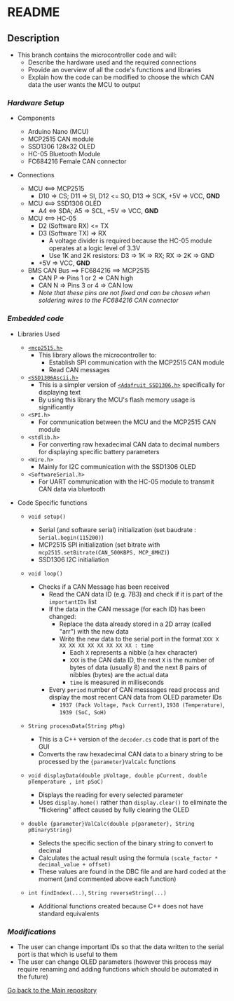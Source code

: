 # README #

## Description

* This branch contains the microcontroller code and will:
	* Describe the hardware used and the required connections
	* Provide an overview of all the code's functions and libraries
	* Explain how the code can be modified to choose the which CAN data the user wants the MCU to output

### *Hardware Setup*

* Components
	* Arduino Nano (MCU)
	* MCP2515 CAN module
	* SSD1306 128x32 OLED
	* HC-05 Bluetooth Module
	* FC684216 Female CAN connector
	
* Connections
	* MCU <==> MCP2515
		* D10 => CS; D11 => SI, D12 <= SO, D13 => SCK, +5V => VCC, **GND**
	* MCU <==> SSD1306 OLED
		* A4 <=> SDA; A5 => SCL, +5V => VCC, **GND**
	* MCU <==> HC-05
		* D2 (Software RX) <= TX
		* D3 (Software TX) => RX
			* A voltage divider is required because the HC-05 module operates at a logic level of 3.3V
			* Use 1K and 2K resistors: D3 => 1K => RX; RX => 2K => GND
		* +5V => VCC, **GND**
	* BMS CAN Bus ==> FC684216 ==> MCP2515
		* CAN P => Pins 1 or 2 => CAN high
		* CAN N => Pins 3 or 4 => CAN low
		* *Note that these pins are not fixed and can be chosen when soldering wires to the FC684216 CAN connector*

### *Embedded code*

* Libraries Used
	
	- [`<mcp2515.h>`](https://github.com/autowp/arduino-mcp2515)
		* This library allows the microcontroller to:
			* Establish SPI communication with the MCP2515 CAN module
			* Read CAN messages
	- [`<SSD1306Ascii.h>`](https://github.com/greiman/SSD1306Ascii)
		* This is a simpler version of [`<Adafruit_SSD1306.h>`](https://github.com/adafruit/Adafruit_SSD1306) specifically for displaying text
		* By using this library the MCU's flash memory usage is significantly
	- `<SPI.h>` 
		* For communication between the MCU and the MCP2515 CAN module
	- `<stdlib.h>`
		* For converting raw hexadecimal CAN data to decimal numbers for displaying specific battery parameters
	- `<Wire.h>`
		* Mainly for I2C communication with the SSD1306 OLED
	- `<SoftwareSerial.h>`
		* For UART communication with the HC-05 module to transmit CAN data via bluetooth
		
* Code Specific functions
	- `void setup()`
		* Serial (and software serial) initialization (set baudrate : `Serial.begin(115200)`)
		* MCP2515 SPI initialization (set bitrate with `mcp2515.setBitrate(CAN_500KBPS, MCP_8MHZ)`)
		* SSD1306 I2C initialiation 
		
	- `void loop()`
		* Checks if a CAN Message has been received
			* Read the CAN data ID (e.g. 7B3) and check if it is part of the `importantIDs` list
			* If the data in the CAN message (for each ID) has been changed:
				* Replace the data already stored in a 2D array (called "arr") with the new data
				* Write the new data to the serial port in the format `XXX X XX XX XX XX XX XX XX XX : time`
					* Each `X` represents a nibble (a hex character)
					* `XXX` is the CAN data ID, the next `X` is the number of bytes of data (usually 8) and the next 8 pairs of nibbles (bytes) are the actual data
					* `time` is measured in milliseconds
			* Every `period` number of CAN messsages read process and display the most recent CAN data from OLED parameter IDs
				* `1937 (Pack Voltage, Pack Current)`, `1938 (Temperature)`, `1939 (SoC, SoH)`
				
	- `String processData(String pMsg)`
		* This is a C++ version of the `decoder.cs` code that is part of the GUI
		* Converts the raw hexadecimal CAN data to a binary string to be processed by the `{parameter}ValCalc` functions
		
	- `void displayData(double pVoltage, double pCurrent, double pTemperature , int pSoC)`
		* Displays the reading for every selected parameter
		* Uses `display.home()` rather than `display.clear()` to eliminate the "flickering" affect caused by fully clearing the OLED
		
	- `double {parameter}ValCalc(double p{parameter}, String pBinaryString)`
		* Selects the specific section of the binary string to convert to decimal
		* Calculates the actual result using the formula `(scale_factor * decimal_value + offset)`
		* These values are found in the DBC file and are hard coded at the moment (and commented above each function)
		
	- `int findIndex(...)`, `String reverseString(...)`
		* Additional functions created because C++ does not have standard equivalents
		
### *Modifications*
* The user can change important IDs so that the data written to the serial port is that which is useful to them
* The user can change OLED parameters (however this process may require renaming and adding functions which should be automated in the future)

[Go back to the Main repository](https://bitbucket.org/nyobolt/can_microcontroller_interface/src/main/)
